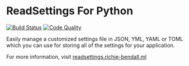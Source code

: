 # ReadSettings For Python

[![Build Status](https://img.shields.io/travis/Richienb/readsettings-python/master.svg?style=for-the-badge)](https://travis-ci.org/Richienb/readsettings-python)
[![Code Quality](https://www.codefactor.io/repository/github/richienb/readsettings-python/badge?style=for-the-badge)](https://www.codefactor.io/repository/github/richienb/readsettings-python)

Easily manage a customized settings file in JSON, YML, YAML or TOML which you can use for storing all of the settings for your application.

For more information, visit [readsettings.richie-bendall.ml](https://readsettings.richie-bendall.ml/)
